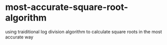 most-accurate-square-root-algorithm
===================================

using traiditional log division algorithm to calculate square roots in the most accurate way
